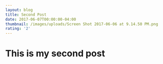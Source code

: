 ```yaml
---
layout: blog
title: Second Post
date: 2017-06-07T00:00:00-04:00
thumbnail: /images/uploads/Screen Shot 2017-06-06 at 9.14.50 PM.png
rating: '2'
---
```

# This is my second post
